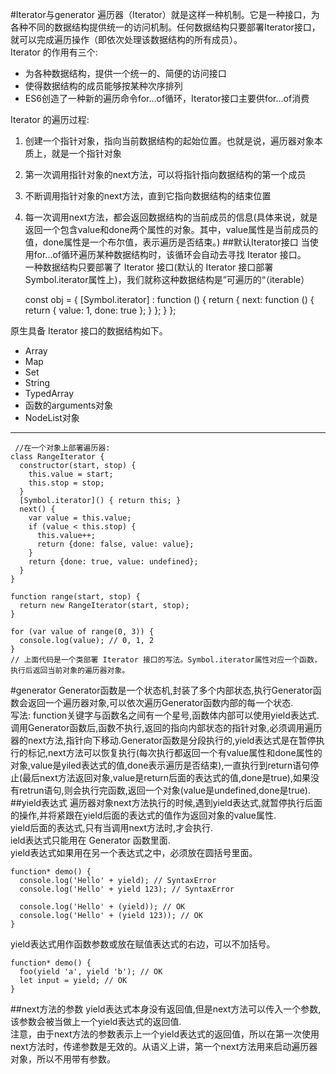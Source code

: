 #Iterator与generator
遍历器（Iterator）就是这样一种机制。它是一种接口，为各种不同的数据结构提供统一的访问机制。任何数据结构只要部署Iterator接口，就可以完成遍历操作（即依次处理该数据结构的所有成员）。  
Iterator 的作用有三个:

- 为各种数据结构，提供一个统一的、简便的访问接口
- 使得数据结构的成员能够按某种次序排列
- ES6创造了一种新的遍历命令for...of循环，Iterator接口主要供for...of消费

Iterator 的遍历过程:  

1. 创建一个指针对象，指向当前数据结构的起始位置。也就是说，遍历器对象本质上，就是一个指针对象
2. 第一次调用指针对象的next方法，可以将指针指向数据结构的第一个成员
3. 不断调用指针对象的next方法，直到它指向数据结构的结束位置
4. 每一次调用next方法，都会返回数据结构的当前成员的信息(具体来说，就是返回一个包含value和done两个属性的对象。其中，value属性是当前成员的值，done属性是一个布尔值，表示遍历是否结束。)
##默认Iterator接口
当使用for...of循环遍历某种数据结构时，该循环会自动去寻找 Iterator 接口。  
一种数据结构只要部署了 Iterator 接口(默认的 Iterator 接口部署Symbol.iterator属性上)，我们就称这种数据结构是”可遍历的“（iterable）

	const obj = {
	  [Symbol.iterator] : function () {
	    return {
	      next: function () {
	        return {
	          value: 1,
	          done: true
	        };
	      }
	    };
	  }
	};

原生具备 Iterator 接口的数据结构如下。

- Array
- Map
- Set
- String
- TypedArray
- 函数的arguments对象
- NodeList对象
***
	 //在一个对象上部署遍历器:
	class RangeIterator {
	  constructor(start, stop) {
	    this.value = start;
	    this.stop = stop;
	  }
  	  [Symbol.iterator]() { return this; }
	  next() {
	    var value = this.value;
	    if (value < this.stop) {
	      this.value++;
	      return {done: false, value: value};
	    }
	    return {done: true, value: undefined};
	  }
	}

	function range(start, stop) {
	  return new RangeIterator(start, stop);
	}
	
	for (var value of range(0, 3)) {
	  console.log(value); // 0, 1, 2
	}
	// 上面代码是一个类部署 Iterator 接口的写法。Symbol.iterator属性对应一个函数，执行后返回当前对象的遍历器对象。
#generator
Generator函数是一个状态机,封装了多个内部状态,执行Generator函数会返回一个遍历器对象,可以依次遍历Generator函数内部的每一个状态.   
写法: function关键字与函数名之间有一个星号,函数体内部可以使用yield表达式.   
调用Generator函数后,函数不执行,返回的指向内部状态的指针对象,必须调用遍历器的next方法,指针向下移动.Generator函数是分段执行的,yield表达式是在暂停执行的标记,next方法可以恢复执行(每次执行都返回一个有value属性和done属性的对象,value是yiled表达式的值,done表示遍历是否结束),一直执行到return语句停止(最后next方法返回对象,value是return后面的表达式的值,done是true),如果没有retrun语句,则会执行完函数,返回一个对象(value是undefined,done是true).   
##yield表达式
遍历器对象next方法执行的时候,遇到yield表达式,就暂停执行后面的操作,并将紧跟在yield后面的表达式的值作为返回对象的value属性.    
yield后面的表达式,只有当调用next方法时,才会执行.  
ield表达式只能用在 Generator 函数里面.   
yield表达式如果用在另一个表达式之中，必须放在圆括号里面。

	function* demo() {
	  console.log('Hello' + yield); // SyntaxError
	  console.log('Hello' + yield 123); // SyntaxError
	
	  console.log('Hello' + (yield)); // OK
	  console.log('Hello' + (yield 123)); // OK
	}

yield表达式用作函数参数或放在赋值表达式的右边，可以不加括号。

	function* demo() {
	  foo(yield 'a', yield 'b'); // OK
	  let input = yield; // OK
	}
##next方法的参数
yield表达式本身没有返回值,但是next方法可以传入一个参数,该参数会被当做上一个yield表达式的返回值. 		
注意，由于next方法的参数表示上一个yield表达式的返回值，所以在第一次使用next方法时，传递参数是无效的。从语义上讲，第一个next方法用来启动遍历器对象，所以不用带有参数。
 

